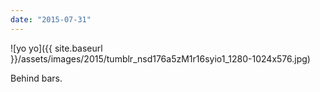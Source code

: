 ```yaml
---
date: "2015-07-31"
---
```


![yo yo]({{ site.baseurl }}/assets/images/2015/tumblr_nsd176a5zM1r16syio1_1280-1024x576.jpg)

Behind bars.
